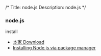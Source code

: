 /*
Title: node.js
Description: node.js
*/

### node.js

install
* [本家 Download](https://nodejs.org/download/)
* [Installing Node.js via package manager](https://github.com/nodejs/node-v0.x-archive/wiki/installing-node.js-via-package-manager)
